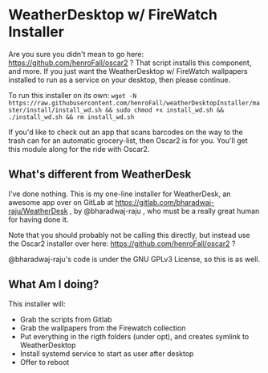WeatherDesktop w/ FireWatch Installer
====

Are you sure you didn't mean to go here: https://github.com/henroFall/oscar2 ? 
That script installs this component, and more. If you just want the WeatherDesktop
w/ FireWatch wallpapers installed to run as a service on your desktop, then
please continue. 

To run this installer on its own:
`wget -N https://raw.githubusercontent.com/henroFall/weatherDesktopInstaller/master/install/install_wd.sh && sudo chmod +x install_wd.sh && ./install_wd.sh && rm install_wd.sh`

If you'd like to check out an app that scans barcodes on the way to the trash can
for an automatic grocery-list, then Oscar2 is for you. You'll get this module
along for the ride with Oscar2.

What's different from WeatherDesk
----
I've done nothing. This is my one-line installer for WeatherDesk, an awesome
app over on GitLab at https://gitlab.com/bharadwaj-raju/WeatherDesk ,
by @bharadwaj-raju , who must be a really great human for having done it.

Note that you should probably not be calling this directly, but instead use the Oscar2 installer
over here: https://github.com/henroFall/oscar2 ?

@bharadwaj-raju's code is under the GNU GPLv3 License, so this is as well.

What Am I doing?
----------------

This installer will:

* Grab the scripts from Gitlab
* Grab the wallpapers from the Firewatch collection
* Put everything in the rigth folders (under opt), and
  creates symlink to WeatherDesktop
* Install systemd service to start as user after desktop
* Offer to reboot
